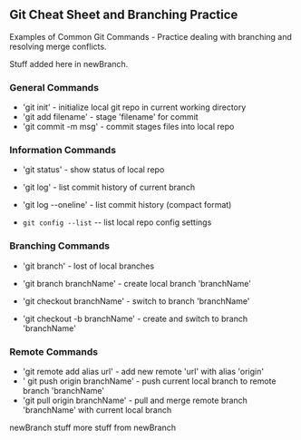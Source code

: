 ## Git Cheat Sheet and Branching Practice

Examples of Common Git Commands - Practice dealing with branching and resolving merge conflicts.

Stuff added here in newBranch.


### General Commands
* 'git init' - initialize local git repo in current working directory
* 'git add filename' - stage 'filename' for commit
* 'git commit -m msg' - commit stages files into local repo


### Information Commands
* 'git status' - show status of local repo
* 'git log' - list commit history of current branch
* 'git log --oneline' - list commit history (compact format)


* `git config --list` -- list local repo config settings


### Branching Commands
* 'git branch' - lost of local branches
* 'git branch branchName' - create local branch 'branchName'

* 'git checkout branchName' - switch to branch 'branchName'
* 'git checkout -b branchName' - create and switch to branch 'branchName'


### Remote Commands
* 'git remote add alias url' - add new remote 'url' with alias 'origin'
* ' git push origin branchName' - push current local branch to remote branch 'branchName'
* 'git pull origin branchName' - pull and merge remote branch 'branchName' with current local branch



newBranch stuff
more stuff from newBranch